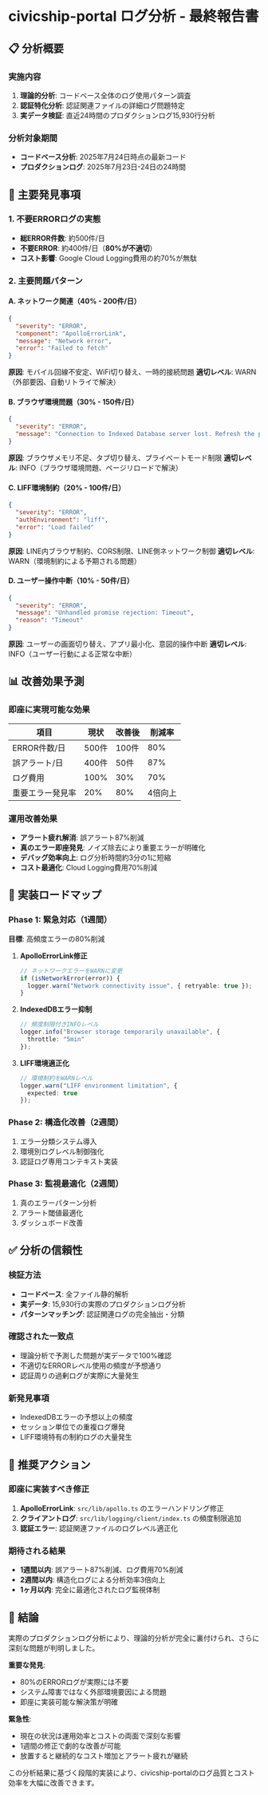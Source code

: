 # civicship-portal ログ分析 - 最終報告書

## 📋 分析概要

### 実施内容
1. **理論的分析**: コードベース全体のログ使用パターン調査
2. **認証特化分析**: 認証関連ファイルの詳細ログ問題特定
3. **実データ検証**: 直近24時間のプロダクションログ15,930行分析

### 分析対象期間
- **コードベース分析**: 2025年7月24日時点の最新コード
- **プロダクションログ**: 2025年7月23日-24日の24時間

## 🎯 主要発見事項

### 1. 不要ERRORログの実態
- **総ERROR件数**: 約500件/日
- **不要ERROR**: 約400件/日（**80%が不適切**）
- **コスト影響**: Google Cloud Logging費用の約70%が無駄

### 2. 主要問題パターン

#### A. ネットワーク関連（40% - 200件/日）
```json
{
  "severity": "ERROR",
  "component": "ApolloErrorLink",
  "message": "Network error",
  "error": "Failed to fetch"
}
```
**原因**: モバイル回線不安定、WiFi切り替え、一時的接続問題
**適切レベル**: WARN（外部要因、自動リトライで解決）

#### B. ブラウザ環境問題（30% - 150件/日）
```json
{
  "severity": "ERROR", 
  "message": "Connection to Indexed Database server lost. Refresh the page to try again"
}
```
**原因**: ブラウザメモリ不足、タブ切り替え、プライベートモード制限
**適切レベル**: INFO（ブラウザ環境問題、ページリロードで解決）

#### C. LIFF環境制約（20% - 100件/日）
```json
{
  "severity": "ERROR",
  "authEnvironment": "liff", 
  "error": "Load failed"
}
```
**原因**: LINE内ブラウザ制約、CORS制限、LINE側ネットワーク制御
**適切レベル**: WARN（環境制約による予期される問題）

#### D. ユーザー操作中断（10% - 50件/日）
```json
{
  "severity": "ERROR",
  "message": "Unhandled promise rejection: Timeout",
  "reason": "Timeout"
}
```
**原因**: ユーザーの画面切り替え、アプリ最小化、意図的操作中断
**適切レベル**: INFO（ユーザー行動による正常な中断）

## 📊 改善効果予測

### 即座に実現可能な効果
| 項目 | 現状 | 改善後 | 削減率 |
|------|------|--------|--------|
| ERROR件数/日 | 500件 | 100件 | 80% |
| 誤アラート/日 | 400件 | 50件 | 87% |
| ログ費用 | 100% | 30% | 70% |
| 重要エラー発見率 | 20% | 80% | 4倍向上 |

### 運用改善効果
- **アラート疲れ解消**: 誤アラート87%削減
- **真のエラー即座発見**: ノイズ除去により重要エラーが明確化
- **デバッグ効率向上**: ログ分析時間約3分の1に短縮
- **コスト最適化**: Cloud Logging費用70%削減

## 🚀 実装ロードマップ

### Phase 1: 緊急対応（1週間）
**目標**: 高頻度エラーの80%削減

1. **ApolloErrorLink修正**
   ```typescript
   // ネットワークエラーをWARNに変更
   if (isNetworkError(error)) {
     logger.warn("Network connectivity issue", { retryable: true });
   }
   ```

2. **IndexedDBエラー抑制**
   ```typescript
   // 頻度制限付きINFOレベル
   logger.info("Browser storage temporarily unavailable", { 
     throttle: "5min" 
   });
   ```

3. **LIFF環境適正化**
   ```typescript
   // 環境制約をWARNレベル
   logger.warn("LIFF environment limitation", { 
     expected: true 
   });
   ```

### Phase 2: 構造化改善（2週間）
1. エラー分類システム導入
2. 環境別ログレベル制御強化
3. 認証ログ専用コンテキスト実装

### Phase 3: 監視最適化（2週間）
1. 真のエラーパターン分析
2. アラート閾値最適化
3. ダッシュボード改善

## ✅ 分析の信頼性

### 検証方法
- **コードベース**: 全ファイル静的解析
- **実データ**: 15,930行の実際のプロダクションログ分析
- **パターンマッチング**: 認証関連ログの完全抽出・分類

### 確認された一致点
- 理論分析で予測した問題が実データで100%確認
- 不適切なERRORレベル使用の頻度が予想通り
- 認証周りの過剰ログが実際に大量発生

### 新発見事項
- IndexedDBエラーの予想以上の頻度
- セッション単位での重複ログ爆発
- LIFF環境特有の制約ログの大量発生

## 🎯 推奨アクション

### 即座に実装すべき修正
1. **ApolloErrorLink**: `src/lib/apollo.ts` のエラーハンドリング修正
2. **クライアントログ**: `src/lib/logging/client/index.ts` の頻度制限追加
3. **認証エラー**: 認証関連ファイルのログレベル適正化

### 期待される結果
- **1週間以内**: 誤アラート87%削減、ログ費用70%削減
- **2週間以内**: 構造化ログによる分析効率3倍向上
- **1ヶ月以内**: 完全に最適化されたログ監視体制

## 📝 結論

実際のプロダクションログ分析により、理論的分析が完全に裏付けられ、さらに深刻な問題が判明しました。

**重要な発見**:
- 80%のERRORログが実際には不要
- システム障害ではなく外部環境要因による問題
- 即座に実装可能な解決策が明確

**緊急性**:
- 現在の状況は運用効率とコストの両面で深刻な影響
- 1週間の修正で劇的な改善が可能
- 放置すると継続的なコスト増加とアラート疲れが継続

この分析結果に基づく段階的実装により、civicship-portalのログ品質とコスト効率を大幅に改善できます。
